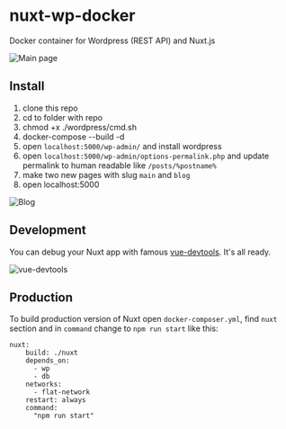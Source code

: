 # nuxt-wp-docker
Docker container for Wordpress (REST API) and Nuxt.js

![Main page](https://user-images.githubusercontent.com/299118/45650683-bc9de700-bad7-11e8-9cb4-95c88a3cbfe8.png)

## Install

1) clone this repo
2) cd to folder with repo
3) chmod +x ./wordpress/cmd.sh
4) docker-compose --build -d
5) open `localhost:5000/wp-admin/` and install wordpress
6) open `localhost:5000/wp-admin/options-permalink.php` and update permalink to human readable like `/posts/%postname%`
7) make two new pages with slug `main` and `blog`
8) open localhost:5000

![Blog](https://user-images.githubusercontent.com/299118/45650746-f66eed80-bad7-11e8-8506-2b480f1fc11b.png)

## Development

You can debug your Nuxt app with famous [vue-devtools](https://github.com/vuejs/vue-devtools). It's all ready.

![vue-devtools](https://user-images.githubusercontent.com/299118/45650892-654c4680-bad8-11e8-9958-68691f59d8c6.png)

## Production

To build production version of Nuxt open `docker-composer.yml`, find `nuxt` section and in `command` change to `npm run start` like this:

```
nuxt:
    build: ./nuxt
    depends_on:
      - wp
      - db
    networks:
      - flat-network
    restart: always
    command:
      "npm run start"
```
